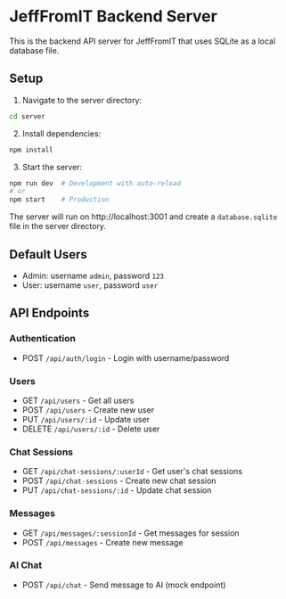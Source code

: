 
# JeffFromIT Backend Server

This is the backend API server for JeffFromIT that uses SQLite as a local database file.

## Setup

1. Navigate to the server directory:
```bash
cd server
```

2. Install dependencies:
```bash
npm install
```

3. Start the server:
```bash
npm run dev  # Development with auto-reload
# or
npm start    # Production
```

The server will run on http://localhost:3001 and create a `database.sqlite` file in the server directory.

## Default Users

- Admin: username `admin`, password `123`
- User: username `user`, password `user`

## API Endpoints

### Authentication
- POST `/api/auth/login` - Login with username/password

### Users
- GET `/api/users` - Get all users
- POST `/api/users` - Create new user
- PUT `/api/users/:id` - Update user
- DELETE `/api/users/:id` - Delete user

### Chat Sessions
- GET `/api/chat-sessions/:userId` - Get user's chat sessions
- POST `/api/chat-sessions` - Create new chat session
- PUT `/api/chat-sessions/:id` - Update chat session

### Messages
- GET `/api/messages/:sessionId` - Get messages for session
- POST `/api/messages` - Create new message

### AI Chat
- POST `/api/chat` - Send message to AI (mock endpoint)
